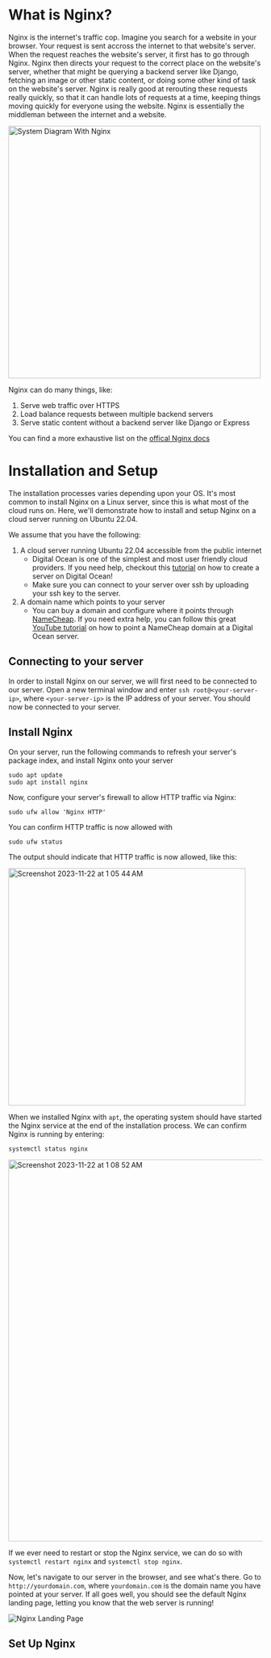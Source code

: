 # What is Nginx?

Nginx is the internet's traffic cop. Imagine you search for a website in your browser. Your request is sent accross the internet to that website's server. When the request reaches the website's server, it first has to go through Nginx. Nginx then directs your request to the correct place on the website's server, whether that might be querying a backend server like Django, fetching an image or other static content, or doing some other kind of task on the website's server. Nginx is really good at rerouting these requests really quickly, so that it can handle lots of requests at a time, keeping things moving quickly for everyone using the website. Nginx is essentially the middleman between the internet and a website.

<img src="https://miro.medium.com/max/1400/1*rFCyG1YbQwHWnadRIE0Ddg.png" alt="System Diagram With Nginx" width="500"/>

Nginx can do many things, like:

1. Serve web traffic over HTTPS
2. Load balance requests between multiple backend servers
3. Serve static content without a backend server like Django or Express

You can find a more exhaustive list on the [offical Nginx docs](https://nginx.org/en/)

# Installation and Setup

The installation processes varies depending upon your OS. It's most common to install Nginx on a Linux server, since this is what most of the cloud runs on. Here, we'll demonstrate how to install and setup Nginx on a cloud server running on Ubuntu 22.04.

We assume that you have the following:

1. A cloud server running Ubuntu 22.04 accessible from the public internet
   - Digital Ocean is one of the simplest and most user friendly cloud providers. If you need help, checkout this [tutorial](https://docs.digitalocean.com/products/droplets/how-to/create/) on how to create a server on Digital Ocean!
   - Make sure you can connect to your server over ssh by uploading your ssh key to the server.
2. A domain name which points to your server
   - You can buy a domain and configure where it points through [NameCheap](https://www.namecheap.com/). If you need extra help, you can follow this great [YouTube tutorial](https://www.youtube.com/watch?v=95BC1b5FVps&ab_channel=codebubb) on how to point a NameCheap domain at a Digital Ocean server.

## Connecting to your server

In order to install Nginx on our server, we will first need to be connected to our server. Open a new terminal window and enter `ssh root@<your-server-ip>`, where `<your-server-ip>` is the IP address of your server. You should now be connected to your server.

## Install Nginx

On your server, run the following commands to refresh your server's package index, and install Nginx onto your server

```
sudo apt update
sudo apt install nginx
```

Now, configure your server's firewall to allow HTTP traffic via Nginx:

```
sudo ufw allow 'Nginx HTTP'
```

You can confirm HTTP traffic is now allowed with

```
sudo ufw status
```

The output should indicate that HTTP traffic is now allowed, like this:

<img width="470" alt="Screenshot 2023-11-22 at 1 05 44 AM" src="https://github.com/learning-software-engineering/learning-software-engineering.github.io/assets/36282235/a455f501-3f79-49da-84f3-c19747422de9">


When we installed Nginx with `apt`, the operating system should have started the Nginx service at the end of the installation process. We can confirm Nginx is running by entering:

```
systemctl status nginx
```

<img width="756" alt="Screenshot 2023-11-22 at 1 08 52 AM" src="https://github.com/learning-software-engineering/learning-software-engineering.github.io/assets/36282235/c5d42a9e-8c98-4310-a90c-9c265c26cf01">


If we ever need to restart or stop the Nginx service, we can do so with `systemctl restart nginx` and `systemctl stop nginx`.

Now, let's navigate to our server in the browser, and see what's there. Go to `http://yourdomain.com`, where `yourdomain.com` is the domain name you have pointed at your server. If all goes well, you should see the default Nginx landing page, letting you know that the web server is running!

![Nginx Landing Page](https://assets.digitalocean.com/articles/nginx_1604/default_page.png)

## Set Up Nginx
